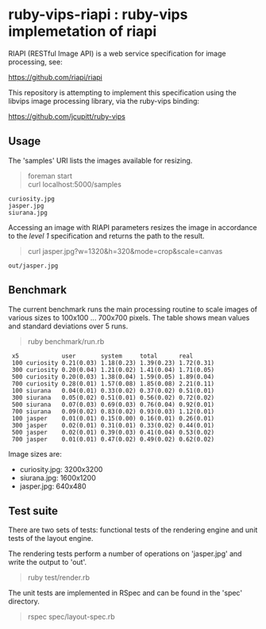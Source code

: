 # ruby-vips-riapi : ruby-vips implemetation of riapi

RIAPI (RESTful Image API) is a web service specification for image processing,
see:

https://github.com/riapi/riapi

This repository is attempting to implement this specification using the libvips
image processing library, via the ruby-vips binding:

https://github.com/jcupitt/ruby-vips

## Usage

The 'samples' URI lists the images available for resizing.

> foreman start<br>
> curl localhost:5000/samples

    curiosity.jpg
    jasper.jpg
    siurana.jpg

Accessing an image with RIAPI parameters resizes the image in accordance to the *level 1* specification and returns the path to the result.

> curl jasper.jpg?w=1320&h=320&mode=crop&scale=canvas

    out/jasper.jpg

## Benchmark

The current benchmark runs the main processing routine to scale images of various sizes to 100x100 ... 700x700 pixels. The table shows mean values and standard deviations over 5 runs.

> ruby benchmark/run.rb

     x5            user       system     total      real       
     100 curiosity 0.21(0.03) 1.18(0.23) 1.39(0.23) 1.72(0.31) 
     300 curiosity 0.20(0.04) 1.21(0.02) 1.41(0.04) 1.71(0.05) 
     500 curiosity 0.20(0.03) 1.38(0.04) 1.59(0.05) 1.89(0.04) 
     700 curiosity 0.28(0.01) 1.57(0.08) 1.85(0.08) 2.21(0.11) 
     100 siurana   0.04(0.01) 0.33(0.02) 0.37(0.02) 0.51(0.01) 
     300 siurana   0.05(0.02) 0.51(0.01) 0.56(0.02) 0.72(0.02) 
     500 siurana   0.07(0.03) 0.69(0.03) 0.76(0.04) 0.92(0.01) 
     700 siurana   0.09(0.02) 0.83(0.02) 0.93(0.03) 1.12(0.01) 
     100 jasper    0.01(0.01) 0.15(0.00) 0.16(0.01) 0.26(0.01) 
     300 jasper    0.02(0.01) 0.31(0.01) 0.33(0.02) 0.44(0.01) 
     500 jasper    0.02(0.01) 0.39(0.03) 0.41(0.04) 0.53(0.02) 
     700 jasper    0.01(0.01) 0.47(0.02) 0.49(0.02) 0.62(0.02) 

Image sizes are:

 * curiosity.jpg: 3200x3200
 * siurana.jpg: 1600x1200
 * jasper.jpg: 640x480

## Test suite

There are two sets of tests: functional tests of the rendering engine and unit tests of the layout engine.

The rendering tests perform a number of operations on 'jasper.jpg' and write the output to 'out'.

> ruby test/render.rb

The unit tests are implemented in RSpec and can be found in the 'spec' directory.

> rspec spec/layout-spec.rb

